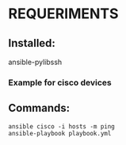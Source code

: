 # REQUERIMENTS

## Installed:
ansible-pylibssh 

### Example for cisco devices

## Commands:
```
ansible cisco -i hosts -m ping
ansible-playbook playbook.yml
```

